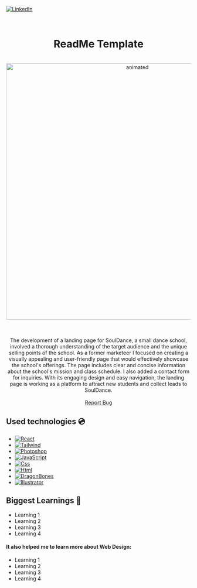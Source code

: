 [![LinkedIn][linkedin-shield]][linkedin-url]
<!-- PROJECT LOGO -->
<br />

<p align="center">
  
</p>
<div align="center">

<h1 align="center">ReadMe Template</h1>
<br />
<img src="" width="700" alt="animated" />
    <br />
    <br />
    <br />
  <p align="center">
    The development of a landing page for SoulDance, a small dance school, involved a thorough understanding of the target audience and the unique selling points of the school. As a former marketeer I focused on creating a visually appealing and user-friendly page that would effectively showcase the school's offerings. The page includes clear and concise information about the school's mission and class schedule. I also added a contact form for inquiries. With its engaging design and easy navigation, the landing page is working as a platform to attract new students and collect leads to SoulDance.
    <br />
    <br />
    <a href="">Report Bug</a>
    
  </p>
</div>



## Used technologies 💿

* [![React][React-shield]][React-url]
* [![Tailwind][Tailwind-shield]][Tailwind-url]
* [![Photoshop][Photoshop-shield]][Photoshop-url]
* [![JavaScript][JavaScript-shield]][JavaScript-url]
* [![Css][Css-shield]][Css-url]
* [![Html][Html-shield]][Css-url]
* [![DragonBones][Dragonbones-shield]][Dragonbones-url]
* [![Illustrator][Illustrator-shield]][Illustrator-url]



<!-- ACKNOWLEDGMENTS -->
## Biggest Learnings 📖

* []() Learning 1
* []() Learning 2
* []() Learning 3
* []() Learning 4


#### It also helped me to learn more about Web Design:
* []() Learning 1
* []() Learning 2
* []() Learning 3
* []() Learning 4




[linkedin-url]: https://linkedin.com/in/andrengregorio
[linkedin-shield]: https://img.shields.io/badge/-LinkedIn-black.svg?style=for-the-badge&logo=linkedin&colorB=555
[JavaScript-url]: https://www.javascript.com
[JavaScript-shield]: https://img.shields.io/badge/-JavaScript-F7DF1E?logo=nodedotjs&logoColor=F7DF1E&logoWidth=30&labelColor=black&style=for-the-badge
[Css-shield]: https://img.shields.io/badge/-CSS3-1572B6?logo=css3&logoColor=1572B6&logoWidth=30&labelColor=black&style=for-the-badge
[Css-url]: https://www.w3.org/Style/CSS/Overview.en.html
[Html-shield]: https://img.shields.io/badge/-HTML5-E34F26?logo=html5&logoColor=E34F26&logoWidth=30&labelColor=black&style=for-the-badge
[Html-url]: https://www.w3.org/html/
[Dragonbones-shield]: https://img.shields.io/badge/-DragonBones-81D665?&style=for-the-badge
[Dragonbones-url]: https://docs.egret.com/dragonbones/en
[Dragonbones-shield]: https://img.shields.io/badge/-DragonBones-81D665?&style=for-the-badge
[React-url]: https://reactjs.org/
[React-shield]: https://img.shields.io/badge/-React-61DAFB?logo=React&logoColor=61DAFB&logoWidth=30&labelColor=black&style=for-the-badge
[Tailwind-shield]: https://img.shields.io/badge/-Tailwind-06B6D4?logo=Tailwind%20CSS&logoColor=06B6D4&logoWidth=30&labelColor=black&style=for-the-badge
[Tailwind-url]: https://tailwindcss.com/
[Illustrator-url]: https://www.adobe.com/pt/products/illustrator.html
[Illustrator-shield]: https://img.shields.io/badge/-Illustrator-FF9A00?logo=Adobe%20Illustrator&logoColor=FF9A00&logoWidth=30&labelColor=black&style=for-the-badge
[Photoshop-shield]: https://img.shields.io/badge/-Photoshop-31A8FF?logo=Adobe%20photoshop&logoColor=31A8FF&logoWidth=30&labelColor=black&style=for-the-badge
[Photoshop-url]: https://www.adobe.com/pt/products/photoshop/landpb.html?gclid=Cj0KCQiAtvSdBhD0ARIsAPf8oNko2oPKrjKGwVx69OcEcH47GgsvPNdwYDBhxORnOYbGilvYPLjxLQoaAn7XEALw_wcB&mv=search&s_kwcid=AL!3085!3!441853227273!e!!g!!photoshop!1447265685!53212492301&mv=search&sdid=LZ32SYVR&ef_id=Cj0KCQiAtvSdBhD0ARIsAPf8oNko2oPKrjKGwVx69OcEcH47GgsvPNdwYDBhxORnOYbGilvYPLjxLQoaAn7XEALw_wcB:G:s&s_kwcid=AL!3085!3!441853227273!e!!g!!photoshop!1447265685!53212492301
